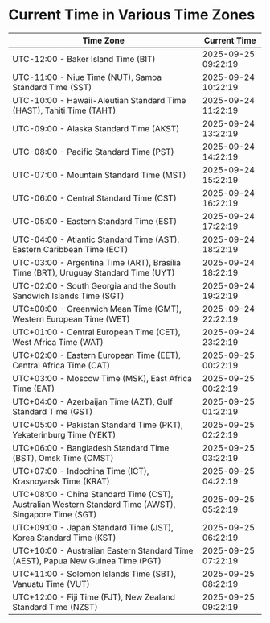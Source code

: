 # Current Time in Various Time Zones

| Time Zone | Current Time |
|-----------|--------------|
| UTC-12:00 - Baker Island Time (BIT) | 2025-09-25 09:22:19 |
| UTC-11:00 - Niue Time (NUT), Samoa Standard Time (SST) | 2025-09-24 10:22:19 |
| UTC-10:00 - Hawaii-Aleutian Standard Time (HAST), Tahiti Time (TAHT) | 2025-09-24 11:22:19 |
| UTC-09:00 - Alaska Standard Time (AKST) | 2025-09-24 13:22:19 |
| UTC-08:00 - Pacific Standard Time (PST) | 2025-09-24 14:22:19 |
| UTC-07:00 - Mountain Standard Time (MST) | 2025-09-24 15:22:19 |
| UTC-06:00 - Central Standard Time (CST) | 2025-09-24 16:22:19 |
| UTC-05:00 - Eastern Standard Time (EST) | 2025-09-24 17:22:19 |
| UTC-04:00 - Atlantic Standard Time (AST), Eastern Caribbean Time (ECT) | 2025-09-24 18:22:19 |
| UTC-03:00 - Argentina Time (ART), Brasília Time (BRT), Uruguay Standard Time (UYT) | 2025-09-24 18:22:19 |
| UTC-02:00 - South Georgia and the South Sandwich Islands Time (SGT) | 2025-09-24 19:22:19 |
| UTC±00:00 - Greenwich Mean Time (GMT), Western European Time (WET) | 2025-09-24 22:22:19 |
| UTC+01:00 - Central European Time (CET), West Africa Time (WAT) | 2025-09-24 23:22:19 |
| UTC+02:00 - Eastern European Time (EET), Central Africa Time (CAT) | 2025-09-25 00:22:19 |
| UTC+03:00 - Moscow Time (MSK), East Africa Time (EAT) | 2025-09-25 00:22:19 |
| UTC+04:00 - Azerbaijan Time (AZT), Gulf Standard Time (GST) | 2025-09-25 01:22:19 |
| UTC+05:00 - Pakistan Standard Time (PKT), Yekaterinburg Time (YEKT) | 2025-09-25 02:22:19 |
| UTC+06:00 - Bangladesh Standard Time (BST), Omsk Time (OMST) | 2025-09-25 03:22:19 |
| UTC+07:00 - Indochina Time (ICT), Krasnoyarsk Time (KRAT) | 2025-09-25 04:22:19 |
| UTC+08:00 - China Standard Time (CST), Australian Western Standard Time (AWST), Singapore Time (SGT) | 2025-09-25 05:22:19 |
| UTC+09:00 - Japan Standard Time (JST), Korea Standard Time (KST) | 2025-09-25 06:22:19 |
| UTC+10:00 - Australian Eastern Standard Time (AEST), Papua New Guinea Time (PGT) | 2025-09-25 07:22:19 |
| UTC+11:00 - Solomon Islands Time (SBT), Vanuatu Time (VUT) | 2025-09-25 08:22:19 |
| UTC+12:00 - Fiji Time (FJT), New Zealand Standard Time (NZST) | 2025-09-25 09:22:19 |
